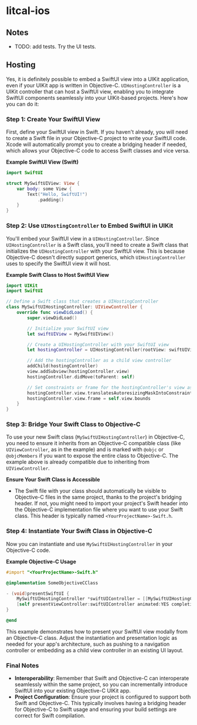 #  litcal-ios

## Notes
* TODO: add tests. Try the UI tests.

## Hosting

Yes, it is definitely possible to embed a SwiftUI view into a UIKit application, even if your UIKit app is written in Objective-C. `UIHostingController` is a UIKit controller that can host a SwiftUI view, enabling you to integrate SwiftUI components seamlessly into your UIKit-based projects. Here's how you can do it:

### Step 1: Create Your SwiftUI View

First, define your SwiftUI view in Swift. If you haven't already, you will need to create a Swift file in your Objective-C project to write your SwiftUI code. Xcode will automatically prompt you to create a bridging header if needed, which allows your Objective-C code to access Swift classes and vice versa.

**Example SwiftUI View (Swift)**
```swift
import SwiftUI

struct MySwiftUIView: View {
    var body: some View {
        Text("Hello, SwiftUI!")
            .padding()
    }
}
```

### Step 2: Use `UIHostingController` to Embed SwiftUI in UIKit

You'll embed your SwiftUI view in a `UIHostingController`. Since `UIHostingController` is a Swift class, you'll need to create a Swift class that initializes the `UIHostingController` with your SwiftUI view. This is because Objective-C doesn't directly support generics, which `UIHostingController` uses to specify the SwiftUI view it will host.

**Example Swift Class to Host SwiftUI View**
```swift
import UIKit
import SwiftUI

// Define a Swift class that creates a UIHostingController
class MySwiftUIHostingController: UIViewController {
    override func viewDidLoad() {
        super.viewDidLoad()

        // Initialize your SwiftUI view
        let swiftUIView = MySwiftUIView()

        // Create a UIHostingController with your SwiftUI view
        let hostingController = UIHostingController(rootView: swiftUIView)

        // Add the hostingController as a child view controller
        addChild(hostingController)
        view.addSubview(hostingController.view)
        hostingController.didMove(toParent: self)

        // Set constraints or frame for the hostingController's view as needed
        hostingController.view.translatesAutoresizingMaskIntoConstraints = false
        hostingController.view.frame = self.view.bounds
    }
}
```

### Step 3: Bridge Your Swift Class to Objective-C

To use your new Swift class (`MySwiftUIHostingController`) in Objective-C, you need to ensure it inherits from an Objective-C compatible class (like `UIViewController`, as in the example) and is marked with `@objc` or `@objcMembers` if you want to expose the entire class to Objective-C. The example above is already compatible due to inheriting from `UIViewController`.

**Ensure Your Swift Class is Accessible**
- The Swift file with your class should automatically be visible to Objective-C files in the same project, thanks to the project's bridging header. If not, you might need to import your project's Swift header into the Objective-C implementation file where you want to use your Swift class. This header is typically named `<YourProjectName>-Swift.h`.

### Step 4: Instantiate Your Swift Class in Objective-C

Now you can instantiate and use `MySwiftUIHostingController` in your Objective-C code.

**Example Objective-C Usage**
```objective-c
#import "<YourProjectName>-Swift.h"

@implementation SomeObjectiveCClass

- (void)presentSwiftUI {
    MySwiftUIHostingController *swiftUIController = [[MySwiftUIHostingController alloc] init];
    [self presentViewController:swiftUIController animated:YES completion:nil];
}

@end
```

This example demonstrates how to present your SwiftUI view modally from an Objective-C class. Adjust the instantiation and presentation logic as needed for your app's architecture, such as pushing to a navigation controller or embedding as a child view controller in an existing UI layout.

### Final Notes

- **Interoperability**: Remember that Swift and Objective-C can interoperate seamlessly within the same project, so you can incrementally introduce SwiftUI into your existing Objective-C UIKit app.
- **Project Configuration**: Ensure your project is configured to support both Swift and Objective-C. This typically involves having a bridging header for Objective-C to Swift usage and ensuring your build settings are correct for Swift compilation.


